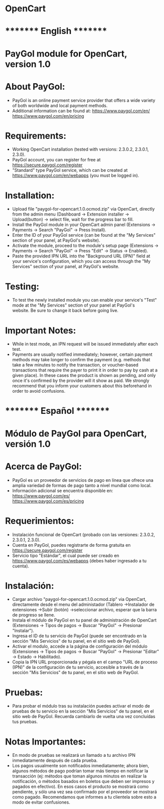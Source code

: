 # OpenCart
# ******* English *******

# PayGol module for OpenCart, version 1.0


# About PayGol:

- PayGol is an online payment service provider that offers a wide variety of both worldwide and local payment methods.
- Additional information can be found at:
  https://www.paygol.com/en/  
  https://www.paygol.com/en/pricing
    

# Requirements:

- Working OpenCart installation (tested with versions: 2.3.0.2, 2.3.0.1, 2.3.0).
- PayGol account, you can register for free at https://secure.paygol.com/register
- "Standard" type PayGol service, which can be created at https://www.paygol.com/en/webapps (you must be logged in).
  
  
# Installation:

- Upload file "paygol-for-opencart.1.0.ocmod.zip" via OpenCart, directly from the admin menu (Dashboard -> Extension installer -> Upload(button) -> select file, wait for the progress bar to fill.
- Install the PayGol module in your OpenCart admin panel (Extensions -> Payments -> Search "PayGol" -> Press Install).
- Enter the ID of your PayGol service (can be found at the "My Services" section of your panel, at PayGol's website).
- Activate the module, proceed to the module's setup page (Extensions -> Payments -> Search "PayGol" -> Press "Edit" -> Status -> Enabled).
- Paste the provided IPN URL into the "Background URL (IPN)" field at your service's configuration, which you can access through 
  the "My Services" section of your panel, at PayGol's website.
  

# Testing:

- To test the newly installed module you can enable your service's "Test" mode at the "My Services" section of your panel 
  at PayGol's website. Be sure to change it back before going live.


# Important Notes:

- While in test mode, an IPN request will be issued immediately after each test.
- Payments are usually notified immediately; however, certain payment methods may take longer to confirm the payment 
  (e.g. methods that take a few minutes to notify the transaction, or voucher-based transactions that require the payer 
  to print it in order to pay by cash at a given place). In these cases the product is shown as pending, and only 
  once it's confirmed by the provider will it show as paid. We strongly recommend that you inform your customers about this 
  beforehand in order to avoid confusions.



# ******* Español *******

# Módulo de PayGol para OpenCart, versión 1.0


# Acerca de PayGol:

- PayGol es un proveedor de servicios de pago en línea que ofrece una amplia variedad de formas de pago tanto a nivel mundial como local.
- Información adicional se encuentra disponible en:
  https://www.paygol.com/es/  
  https://www.paygol.com/es/pricing


# Requerimientos:

- Instalación funcional de OpenCart (probado con las versiones: 2.3.0.2, 2.3.0.1, 2.3.0).
- Cuenta en PayGol, puedes registrarte de forma gratuita en https://secure.paygol.com/register
- Servicio tipo "Estándar", el cual puede ser creado en https://www.paygol.com/es/webapps (debes haber ingresado a tu cuenta).
  
  
# Instalación:

- Cargar archivo "paygol-for-opencart.1.0.ocmod.zip" via OpenCart, directamente desde el menu del administador (Tablero ->Instalador de extensiones ->Subir (botón) ->seleccionar archivo, esperar que la barra de progreso se llene.
- Instala el módulo de PayGol en tu panel de administración de OpenCart (Extensiones -> Tipos de pagos -> Buscar "PayGol" -> Presionar "Instalar").
- Ingresa el ID de tu servicio de PayGol (puede ser encontrado en la sección "Mis Servicios" de tu panel, en el sitio web de PayGol).
- Activar el modulo, accede a la página de configuración del módulo (Extensiones -> Tipos de pagos -> Buscar "PayGol" -> Presionar "Editar" -> Estado -> Habilitado).
- Copia la IPN URL proporcionada y pégala en el campo "URL de proceso (IPN)" de la configuración de tu servicio, accesible a través de 
  la sección "Mis Servicios" de tu panel, en el sitio web de PayGol.
  
    
# Pruebas:

- Para probar el módulo tras su instalación puedes activar el modo de pruebas de tu servicio en la sección "Mis Servicios" 
  de tu panel, en el sitio web de PayGol. Recuerda cambiarlo de vuelta una vez concluídas tus pruebas.


# Notas Importantes:

- En modo de pruebas se realizará un llamado a tu archivo IPN inmediatamente después de cada prueba.
- Los pagos usualmente son notificados inmediatamente; ahora bien, algunos métodos de pago podrían tomar más tiempo en notificar 
  la transacción (ej: métodos que toman algunos minutos en realizar la notificación, o métodos basados en boletos que deben ser 
  impresos y pagados en efectivo). En esos casos el producto se mostrará como pendiente, y sólo una vez sea confirmado por el 
  proveedor se mostrará como pagado. Recomendamos que informes a tu clientela sobre esto a modo de evitar confusiones.
  
